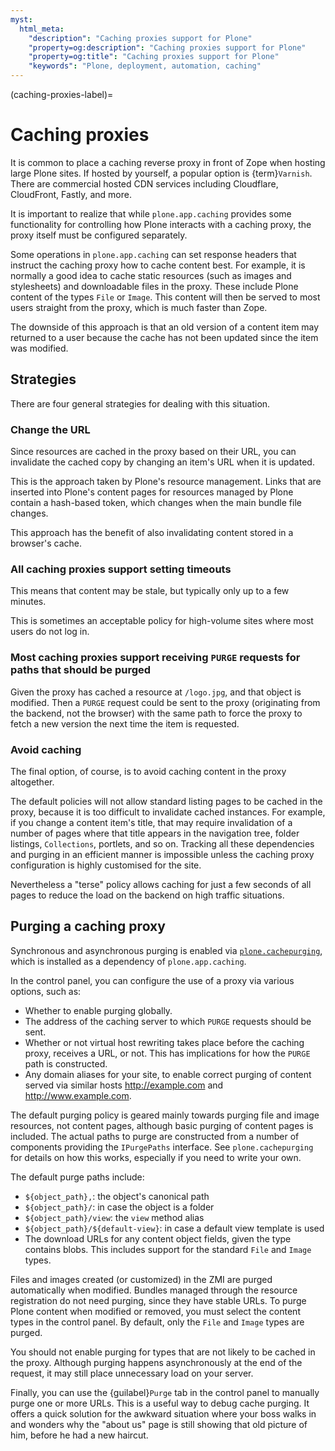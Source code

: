 ```yaml
---
myst:
  html_meta:
    "description": "Caching proxies support for Plone"
    "property=og:description": "Caching proxies support for Plone"
    "property=og:title": "Caching proxies support for Plone"
    "keywords": "Plone, deployment, automation, caching"
---
```


(caching-proxies-label)=

# Caching proxies

It is common to place a caching reverse proxy in front of Zope when hosting large Plone sites.
If hosted by yourself, a popular option is {term}`Varnish`.
There are commercial hosted CDN services including Cloudflare, CloudFront, Fastly, and more.

It is important to realize that while `plone.app.caching` provides some functionality for controlling how Plone interacts with a caching proxy, the proxy itself must be configured separately.

Some operations in `plone.app.caching` can set response headers that instruct the caching proxy how to cache content best.
For example, it is normally a good idea to cache static resources (such as images and stylesheets) and downloadable files in the proxy.
These include Plone content of the types `File` or `Image`.
This content will then be served to most users straight from the proxy, which is much faster than Zope.

The downside of this approach is that an old version of a content item may returned to a user because the cache has not been updated since the item was modified.

## Strategies

There are four general strategies for dealing with this situation.

### Change the URL

Since resources are cached in the proxy based on their URL, you can invalidate the cached copy by changing an item's URL when it is updated.

This is the approach taken by Plone's resource management.
Links that are inserted into Plone's content pages for resources managed by Plone contain a hash-based token, which changes when the main bundle file changes.

This approach has the benefit of also invalidating content stored in a browser's cache.

### All caching proxies support setting timeouts

This means that content may be stale, but typically only up to a few minutes.

This is sometimes an acceptable policy for high-volume sites where most users do not log in.

### Most caching proxies support receiving `PURGE` requests for paths that should be purged

Given the proxy has cached a resource at `/logo.jpg`, and that object is modified.
Then a `PURGE` request could be sent to the proxy (originating from the backend, not the browser) with the same path to force the proxy to fetch a new version the next time the item is requested.

### Avoid caching

The final option, of course, is to avoid caching content in the proxy altogether.

The default policies will not allow standard listing pages to be cached in the proxy, because it is too difficult to invalidate cached instances.
For example, if you change a content item's title, that may require invalidation of a number of pages where that title appears in the navigation tree, folder listings, `Collections`, portlets, and so on.
Tracking all these dependencies and purging in an efficient manner is impossible unless the caching proxy configuration is highly customised for the site.

Nevertheless a "terse" policy allows caching for just a few seconds of all pages to reduce the load on the backend on high traffic situations.


## Purging a caching proxy

Synchronous and asynchronous purging is enabled via [`plone.cachepurging`](https://pypi.org/project/plone.cachepurging), which is installed as a dependency of `plone.app.caching`.

In the control panel, you can configure the use of a proxy via various options, such as:

-   Whether to enable purging globally.
-   The address of the caching server to which `PURGE` requests should be sent.
-   Whether or not virtual host rewriting takes place before the caching proxy, receives a URL, or not.
    This has implications for how the `PURGE` path is constructed.
-   Any domain aliases for your site, to enable correct purging of content served via similar hosts http://example.com and http://www.example.com.

The default purging policy is geared mainly towards purging file and image resources, not content pages, although basic purging of content pages is included.
The actual paths to purge are constructed from a number of components providing the `IPurgePaths` interface.
See `plone.cachepurging` for details on how this works, especially if you need to write your own.

The default purge paths include:

-   `${object_path},`: the object's canonical path
-   `${object_path}/`: in case the object is a folder
-   `${object_path}/view`: the `view` method alias
-   `${object_path}/${default-view}`: in case a default view template is used
-   The download URLs for any content object fields, given the type contains blobs.
    This includes support for the standard `File` and  `Image` types.

Files and images created (or customized) in the ZMI are purged automatically when modified.
Bundles managed through the resource registration do not need purging, since they have stable URLs.
To purge Plone content when modified or removed, you must select the content types in the control panel.
By default, only the `File` and `Image` types are purged.

You should not enable purging for types that are not likely to be cached in the proxy.
Although purging happens asynchronously at the end of the request, it may still place unnecessary load on your server.

Finally, you can use the {guilabel}`Purge` tab in the control panel to manually purge one or more URLs.
This is a useful way to debug cache purging.
It offers a quick solution for the awkward situation where your boss walks in and wonders why the "about us" page is still showing that old picture of him, before he had a new haircut.
